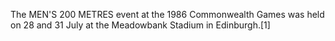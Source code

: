 The MEN'S 200 METRES event at the 1986 Commonwealth Games was held on 28 and 31 July at the Meadowbank Stadium in Edinburgh.[1]
